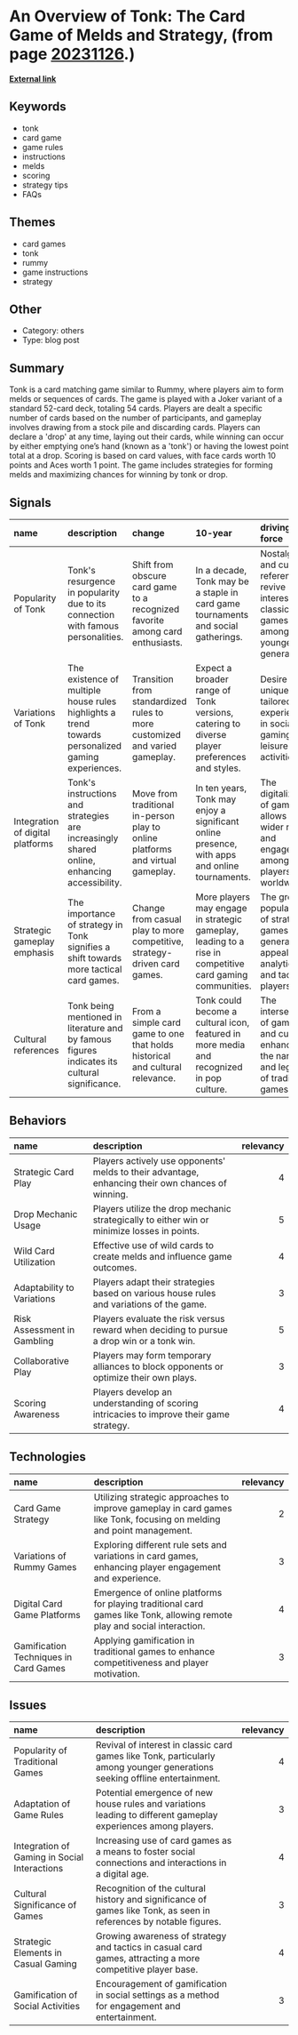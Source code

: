 # __An Overview of Tonk: The Card Game of Melds and Strategy__, (from page [20231126](https://kghosh.substack.com/p/20231126).)

__[External link](https://www.coololdgames.com/card-games/rummy/tonk/)__



## Keywords

* tonk
* card game
* game rules
* instructions
* melds
* scoring
* strategy tips
* FAQs

## Themes

* card games
* tonk
* rummy
* game instructions
* strategy

## Other

* Category: others
* Type: blog post

## Summary

Tonk is a card matching game similar to Rummy, where players aim to form melds or sequences of cards. The game is played with a Joker variant of a standard 52-card deck, totaling 54 cards. Players are dealt a specific number of cards based on the number of participants, and gameplay involves drawing from a stock pile and discarding cards. Players can declare a 'drop' at any time, laying out their cards, while winning can occur by either emptying one’s hand (known as a 'tonk') or having the lowest point total at a drop. Scoring is based on card values, with face cards worth 10 points and Aces worth 1 point. The game includes strategies for forming melds and maximizing chances for winning by tonk or drop.

## Signals

| name                             | description                                                                                       | change                                                                         | 10-year                                                                                                  | driving-force                                                                                      |   relevancy |
|:---------------------------------|:--------------------------------------------------------------------------------------------------|:-------------------------------------------------------------------------------|:---------------------------------------------------------------------------------------------------------|:---------------------------------------------------------------------------------------------------|------------:|
| Popularity of Tonk               | Tonk's resurgence in popularity due to its connection with famous personalities.                  | Shift from obscure card game to a recognized favorite among card enthusiasts.  | In a decade, Tonk may be a staple in card game tournaments and social gatherings.                        | Nostalgia and cultural references revive interest in classic games among younger generations.      |           4 |
| Variations of Tonk               | The existence of multiple house rules highlights a trend towards personalized gaming experiences. | Transition from standardized rules to more customized and varied gameplay.     | Expect a broader range of Tonk versions, catering to diverse player preferences and styles.              | Desire for unique and tailored experiences in social gaming and leisure activities.                |           3 |
| Integration of digital platforms | Tonk's instructions and strategies are increasingly shared online, enhancing accessibility.       | Move from traditional in-person play to online platforms and virtual gameplay. | In ten years, Tonk may enjoy a significant online presence, with apps and online tournaments.            | The digitalization of games allows for wider reach and engagement among players worldwide.         |           5 |
| Strategic gameplay emphasis      | The importance of strategy in Tonk signifies a shift towards more tactical card games.            | Change from casual play to more competitive, strategy-driven card games.       | More players may engage in strategic gameplay, leading to a rise in competitive card gaming communities. | The growing popularity of strategy games in general, appealing to analytical and tactical players. |           4 |
| Cultural references              | Tonk being mentioned in literature and by famous figures indicates its cultural significance.     | From a simple card game to one that holds historical and cultural relevance.   | Tonk could become a cultural icon, featured in more media and recognized in pop culture.                 | The intersection of gaming and culture enhances the narrative and legacy of traditional games.     |           3 |

## Behaviors

| name                        | description                                                                                       |   relevancy |
|:----------------------------|:--------------------------------------------------------------------------------------------------|------------:|
| Strategic Card Play         | Players actively use opponents' melds to their advantage, enhancing their own chances of winning. |           4 |
| Drop Mechanic Usage         | Players utilize the drop mechanic strategically to either win or minimize losses in points.       |           5 |
| Wild Card Utilization       | Effective use of wild cards to create melds and influence game outcomes.                          |           4 |
| Adaptability to Variations  | Players adapt their strategies based on various house rules and variations of the game.           |           3 |
| Risk Assessment in Gambling | Players evaluate the risk versus reward when deciding to pursue a drop win or a tonk win.         |           5 |
| Collaborative Play          | Players may form temporary alliances to block opponents or optimize their own plays.              |           3 |
| Scoring Awareness           | Players develop an understanding of scoring intricacies to improve their game strategy.           |           4 |

## Technologies

| name                                  | description                                                                                                              |   relevancy |
|:--------------------------------------|:-------------------------------------------------------------------------------------------------------------------------|------------:|
| Card Game Strategy                    | Utilizing strategic approaches to improve gameplay in card games like Tonk, focusing on melding and point management.    |           2 |
| Variations of Rummy Games             | Exploring different rule sets and variations in card games, enhancing player engagement and experience.                  |           3 |
| Digital Card Game Platforms           | Emergence of online platforms for playing traditional card games like Tonk, allowing remote play and social interaction. |           4 |
| Gamification Techniques in Card Games | Applying gamification in traditional games to enhance competitiveness and player motivation.                             |           3 |

## Issues

| name                                         | description                                                                                                                |   relevancy |
|:---------------------------------------------|:---------------------------------------------------------------------------------------------------------------------------|------------:|
| Popularity of Traditional Games              | Revival of interest in classic card games like Tonk, particularly among younger generations seeking offline entertainment. |           4 |
| Adaptation of Game Rules                     | Potential emergence of new house rules and variations leading to different gameplay experiences among players.             |           3 |
| Integration of Gaming in Social Interactions | Increasing use of card games as a means to foster social connections and interactions in a digital age.                    |           4 |
| Cultural Significance of Games               | Recognition of the cultural history and significance of games like Tonk, as seen in references by notable figures.         |           3 |
| Strategic Elements in Casual Gaming          | Growing awareness of strategy and tactics in casual card games, attracting a more competitive player base.                 |           4 |
| Gamification of Social Activities            | Encouragement of gamification in social settings as a method for engagement and entertainment.                             |           3 |